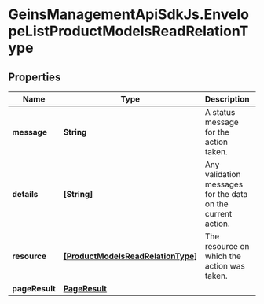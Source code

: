 # GeinsManagementApiSdkJs.EnvelopeListProductModelsReadRelationType

## Properties

Name | Type | Description | Notes
------------ | ------------- | ------------- | -------------
**message** | **String** | A status message for the action taken. | [optional] 
**details** | **[String]** | Any validation messages for the data on the current action. | [optional] 
**resource** | [**[ProductModelsReadRelationType]**](ProductModelsReadRelationType.md) | The resource on which the action was taken. | [optional] 
**pageResult** | [**PageResult**](PageResult.md) |  | [optional] 



